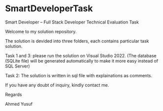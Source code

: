 # SmartDeveloperTask
Smart Developer – Full Stack Developer Technical Evaluation Task

Welcome to my solution repository.

The solution is devided into three folders, each contains particular task solution.

Task 1 and 3: please run the solution on Visual Studio 2022. (The database (SQLite file) will be generated automatically to make it more easy instead of SQL Server)

Task 2: The solution is written in sql file with explainations as comments.


If you have any doubt of inquiry, kindly contact me.

Regards

Ahmed Yusuf
